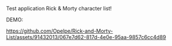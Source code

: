 Test application Rick & Morty character list!

DEMO:

https://github.com/Opelpe/Rick-and-Morty-List/assets/91432013/067e7d62-817d-4e0e-95aa-9857c6cc4d89

